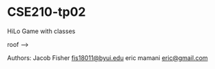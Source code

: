 # CSE210-tp02
HiLo Game with classes

roof
--> 


Authors: 
  Jacob Fisher fis18011@byui.edu
  eric mamani eric@gmail.com
  
